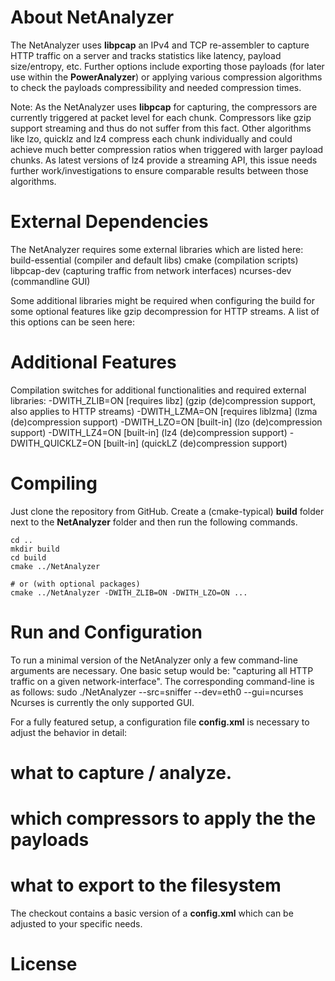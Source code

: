 # About NetAnalyzer

The NetAnalyzer uses **libpcap** an IPv4 and TCP re-assembler to capture HTTP traffic on a server and
tracks statistics like latency, payload size/entropy, etc.
Further options include exporting those payloads (for later use within the **PowerAnalyzer**)
or applying various compression algorithms to check the payloads compressibility and needed
compression times.

Note: As the NetAnalyzer uses **libpcap** for capturing, the compressors are currently triggered
at packet level for each chunk. Compressors like gzip support streaming and thus do not suffer from
this fact. Other algorithms like lzo, quicklz and lz4 compress each chunk individually and could
achieve much better compression ratios when triggered with larger payload chunks. 
As latest versions of lz4 provide a streaming API, this issue needs further work/investigations
to ensure comparable results between those algorithms.


# External Dependencies

The NetAnalyzer requires some external libraries which are listed here:
	build-essential (compiler and default libs)
	cmake			(compilation scripts)
	libpcap-dev		(capturing traffic from network interfaces)
	ncurses-dev		(commandline GUI)
	
Some additional libraries might be required when configuring the build
for some optional features like gzip decompression for HTTP streams.
A list of this options can be seen here:


# Additional Features

Compilation switches for additional functionalities and
required external libraries:
	-DWITH_ZLIB=ON		[requires libz]		(gzip (de)compression support, also applies to HTTP streams)
	-DWITH_LZMA=ON		[requires liblzma]	(lzma (de)compression support)
	-DWITH_LZO=ON		[built-in]			(lzo (de)compression support)
	-DWITH_LZ4=ON		[built-in]			(lz4 (de)compression support)
	-DWITH_QUICKLZ=ON	[built-in]			(quickLZ (de)compression support)
	

# Compiling
	
Just clone the repository from GitHub. Create a (cmake-typical) **build** folder next to the **NetAnalyzer**
folder and then run the following commands. 

	cd ..
	mkdir build
	cd build
	cmake ../NetAnalyzer
	
	# or (with optional packages)
	cmake ../NetAnalyzer -DWITH_ZLIB=ON -DWITH_LZO=ON ...
	

# Run and Configuration

To run a minimal version of the NetAnalyzer only a few command-line arguments are necessary.
One basic setup would be: "capturing all HTTP traffic on a given network-interface".
The corresponding command-line is as follows:
	sudo ./NetAnalyzer --src=sniffer --dev=eth0 --gui=ncurses
Ncurses is currently the only supported GUI.

For a fully featured setup, a configuration file **config.xml** is necessary
to adjust the behavior in detail:
 #	what to capture / analyze.
 #	which compressors to apply the the payloads
 #	what to export to the filesystem
 
The checkout contains a basic version of a **config.xml** which can be adjusted
to your specific needs.



# License
